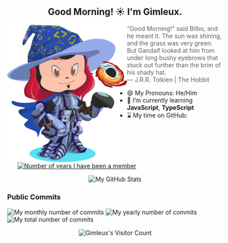 <h2 align="center">Good Morning! ☀️ I'm Gimleux.</h2>
<img align='left' src="./Octocat-Gimleux.gif" width='280"'>

> “Good Morning!" said Bilbo, and he meant it. The sun was shining, and the grass was very green. But Gandalf looked at him from under long bushy eyebrows that stuck out further than the brim of his shady hat.  
— J.R.R. Tolkien | The Hobbit

- 😄 My Pronouns: He/Him
- 🌱 I’m currently learning **JavaScript**, **TypeScript**
- ⌛ My time on GitHub: [![Number of years I have been a member](https://badges.pufler.dev/years/Gimleux)](https://badges.pufler.dev)

<p align="center">
    <img src="https://github-readme-stats.vercel.app/api?username=Gimleux&count_private=true&show_icons=true&theme=chartreuse-dark&hide=stars,issues" alt="My GitHub Stats" />
<!--<a href="https://github.com/ryo-ma/github-profile-trophy"><img src="https://github-profile-trophy.vercel.app/?username=Gimleux&row=1" alt="My GitHub trophies"/>-->
</p>

### Public Commits
![My monthly number of commits](https://badges.pufler.dev/commits/monthly/Gimleux)
![My yearly number of commits](https://badges.pufler.dev/commits/yearly/Gimleux)
![My total number of commits](https://badges.pufler.dev/commits/all/Gimleux)

<p align="center"> 
    <img src="https://profile-counter.glitch.me/Gimleux/count.svg" alt="Gimleux's Visitor Count" />
</p>
